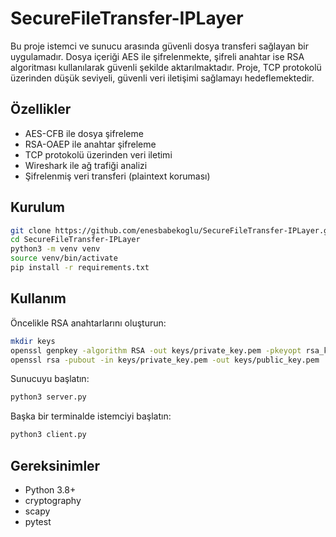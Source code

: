 # SecureFileTransfer-IPLayer
Bu proje istemci ve sunucu arasında güvenli dosya transferi sağlayan bir uygulamadır. Dosya içeriği AES ile şifrelenmekte, şifreli anahtar ise RSA algoritması kullanılarak güvenli şekilde aktarılmaktadır. Proje, TCP protokolü üzerinden düşük seviyeli, güvenli veri iletişimi sağlamayı hedeflemektedir.

## Özellikler

- AES-CFB ile dosya şifreleme
- RSA-OAEP ile anahtar şifreleme
- TCP protokolü üzerinden veri iletimi
- Wireshark ile ağ trafiği analizi
- Şifrelenmiş veri transferi (plaintext koruması)

## Kurulum

```bash
git clone https://github.com/enesbabekoglu/SecureFileTransfer-IPLayer.git
cd SecureFileTransfer-IPLayer
python3 -m venv venv
source venv/bin/activate
pip install -r requirements.txt
```

## Kullanım

Öncelikle RSA anahtarlarını oluşturun:

```bash
mkdir keys
openssl genpkey -algorithm RSA -out keys/private_key.pem -pkeyopt rsa_keygen_bits:2048
openssl rsa -pubout -in keys/private_key.pem -out keys/public_key.pem
```

Sunucuyu başlatın:

```bash
python3 server.py
```

Başka bir terminalde istemciyi başlatın:

```bash
python3 client.py
```

## Gereksinimler

- Python 3.8+
- cryptography
- scapy
- pytest
